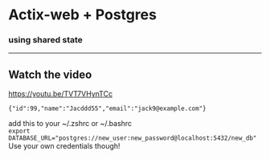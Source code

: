 # Actix-web + Postgres 
### using shared state
---
## Watch the video 
  https://youtu.be/TVT7VHynTCc

`{"id":99,"name":"Jacddd55","email":"jack9@example.com"}`<br>

add this to your ~/.zshrc or ~/.bashrc<br>
  `export DATABASE_URL="postgres://new_user:new_password@localhost:5432/new_db"`
Use your own credentials though!
